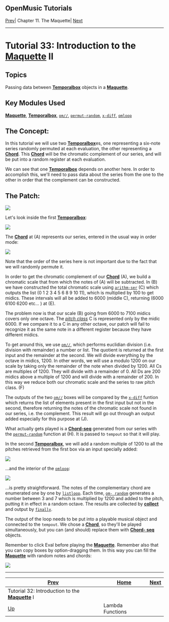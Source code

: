 OpenMusic Tutorials  
---  
[Prev](tut.gen.32)| Chapter 11. The Maquette| [Next](tut.gen.34-35)  
  
* * *

# Tutorial 33: Introduction to the [**Maquette**](glossary#MAQUETTE) II

## Topics

Passing data between [**Temporalbox**](temporalbox) objects in a
[**Maquette**](glossary#MAQUETTE).

## Key Modules Used

[ **Maquette**](glossary#MAQUETTE), [**Temporalbox**](temporalbox),
[`om//`](omeucdivide), [`permut-random`](permut-random),
[`x-diff`](x-diff), [`omloop`](omloop)

## The Concept:

In this tutorial we will use two [**Temporalbox**](temporalbox)es, one
representing a six-note series randomly permuted at each evaluation, the other
representing a [**Chord**](chord). This [**Chord**](chord) will be
the chromatic complement of our series, and will be put into a random register
at each evaluation.

We can see that one [**Temporalbox**](temporalbox) depends on another
here. In order to accomplish this, we'll need to pass data about the series
from the one to the other in order that the complement can be constructed.

## The Patch:

![](figures/tutorials/general/33a.png)

Let's look inside the first [**Temporalbox**](temporalbox):

![](figures/tutorials/general/33b.png)

The [**Chord**](chord) at (A) represents our series, entered in the usual
way in order mode:

![](figures/tutorials/general/33c.png)

Note that the order of the series here is not important due to the fact that
we will randomly permute it.

In order to get the chromatic complement of our [**Chord**](chord) (A),
we build a chromatic scale that from which the notes of (A) will be
subtracted. In (B) we have constructed the total chromatic scale using
[`arithm-ser`](arithm-ser) (C) which outputs the list (0 1 2 3 4 5 6 8 9
10 11), which is multiplied by 100 to get midics. These intervals will all be
added to 6000 (middle C), returning (6000 6100 6200 etc... ) at (E).

The problem now is that our scale (B) going from 6000 to 7100 midics covers
only one octave. The [_pitch class_](glossary#PITCH-CLASS) C is
represented only by the midic 6000. If we compare it to a C in any other
octave, our patch will fail to recognize it as the same note in a different
register because they have different midics.

To get around this, we use [`om//`](omeucdivide), which performs
euclidian division (i.e. division with remainder) a number or list. The
quotient is returned at the first input and the remainder at the second. We
will divide everything by the octave in midics, 1200. In other words, we will
use a modulo 1200 on our scale by taking only the remainder of the note when
divided by 1200. All Cs are multiples of 1200. They will divide with a
remainder of 0. All Ds are 200 midics above a multiple of 1200 and will divide
with a remainder of 200. In this way we reduce both our chromatic scale and
the series to raw pitch class. (F)

The outputs of the two [`om//`](omeucdivide) boxes will be compared by
the [`x-diff`](x-diff) funtion which returns the list of elements present
in the first input but not in the second, therefore returning the notes of the
chromatic scale not found in our series, i.e. the complement. This result will
go out through an output added especially for this purpose at (J).

What actually gets played is a [**Chord-seq**](chord-seq) generated from
our series with the [`permut-random`](permut-random) function at (H). It
is passed to `tempout` so that it will play.

In the second [**Temporalbox**](temporalbox), we will add a random
multiple of 1200 to all the pitches retrieved from the first box via an input
specially added:

![](figures/tutorials/general/33d.png)

...and the interior of the [`omloop`](omloop):

![](figures/tutorials/general/33e.png)

...is pretty straightforward. The notes of the complementary chord are
enumerated one by one by [`listloop`](listloop). Each time, [`om-
random`](om-random) generates a number between 3 and 7 which is
multiplied by 1200 and added to the pitch, putting it in effect in a random
octave. The results are collected by [**collect**](listing) and output by
[`finally`](finaldo).

The output of the loop needs to be put into a playable musical object and
connected to the `tempout`. We chose a [**Chord**](chord), so they'll be
played simultaneously, but you can (and should) replace them with [**Chord-
seq**](chord-seq) objects.

Remember to click Eval before playing the
[**Maquette**](glossary#MAQUETTE). Remember also that you can copy boxes
by option-dragging them. In this way you can fill the
[**Maquette**](glossary#MAQUETTE) with random notes and chords:

![](figures/tutorials/general/33f.png)

* * *

[Prev](tut.gen.32)| [Home](index)| [Next](tut.gen.34-35)  
---|---|---  
Tutorial 32: Introduction to the [**Maquette**](glossary#MAQUETTE) I|
[Up](tut.gen.32-33)| Lambda Functions

